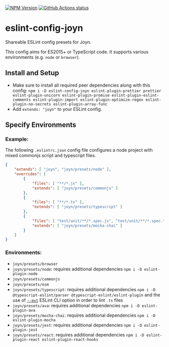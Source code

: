 [![NPM Version](https://img.shields.io/npm/v/eslint-config-joyn.svg?style=flat)](https://www.npmjs.org/package/eslint-config-joyn)
[![GitHub Actions status](https://github.com/joyn/eslint-config/workflows/CI%20Pipeline/badge.svg)](https://github.com/joyn/eslint-config/actions)

# eslint-config-joyn

Shareable ESLint config presets for Joyn.

This config aims for ES2015+ or TypeScript code. It supports various environments (e.g. `node` or `browser`).

## Install and Setup

* Make sure to install all required peer dependencies along with this config: `npm i -D eslint-config-joyn eslint-plugin-prettier prettier eslint-plugin-unicorn eslint-plugin-promise eslint-plugin-eslint-comments eslint-plugin-import eslint-plugin-optimize-regex eslint-plugin-no-secrets eslint-plugin-array-func`
* Add `extends: "joyn"` to your ESLint config.

## Specify Environments

### Example:

The following `.eslintrc.json` config file configures a node project with mixed commonjs script and typescript files.

```json
{
    "extends": [ "joyn", "joyn/presets/node" ],
    "overrides": [
        {
            "files": [ "**/*.js" ],
            "extends": [ "joyn/presets/commonjs" ]
        },
        {
            "files": [ "**/*.ts" ],
            "extends": [ "joyn/presets/typescript" ]
        },
        {
            "files": [ "test/unit/**/*.spec.js", "test/unit/**/*.spec.ts" ],
            "extends": [ "joyn/presets/mocha-chai" ]
        }
    ]
}
```

### Environments:

* `joyn/presets/browser`
* `joyn/presets/node`: requires additional dependencies `npm i -D eslint-plugin-node`
* `joyn/presets/commonjs`
* `joyn/presets/esm`
* `joyn/presets/typescript`: requires additional dependencies `npm i -D @typescript-eslint/parser @typescript-eslint/eslint-plugin` and the use of [`--ext`](https://eslint.org/docs/user-guide/command-line-interface#ext) ESLint CLI option in order to lint `.ts` files
* `joyn/presets/ava`: requires additional dependencies `npm i -D eslint-plugin-ava`
* `joyn/presets/mocha-chai`: requires additional dependencies `npm i -D eslint-plugin-mocha`
* `joyn/presets/jest`: requires additional dependencies `npm i -D eslint-plugin-jest`
* `joyn/presets/react`: requires additional dependencies `npm i -D eslint-plugin-react eslint-plugin-react-hooks`
